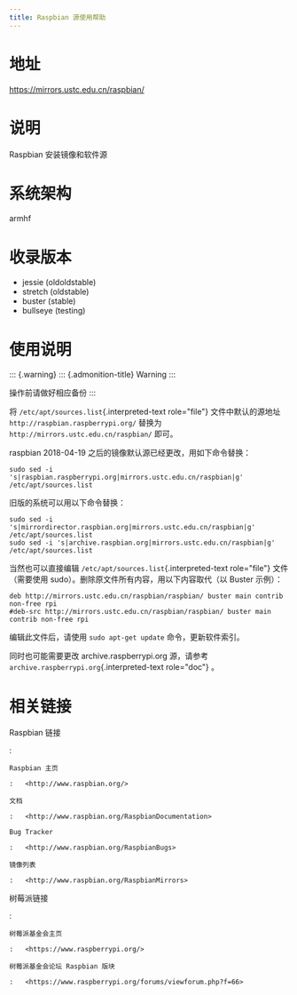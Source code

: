 ```yaml
---
title: Raspbian 源使用帮助
---
```


地址
====

<https://mirrors.ustc.edu.cn/raspbian/>

说明
====

Raspbian 安装镜像和软件源

系统架构
========

armhf

收录版本
========

-   jessie (oldoldstable)
-   stretch (oldstable)
-   buster (stable)
-   bullseye (testing)

使用说明
========

::: {.warning}
::: {.admonition-title}
Warning
:::

操作前请做好相应备份
:::

将 `/etc/apt/sources.list`{.interpreted-text role="file"}
文件中默认的源地址 `http://raspbian.raspberrypi.org/` 替换为
`http://mirrors.ustc.edu.cn/raspbian/` 即可。

raspbian 2018-04-19 之后的镜像默认源已经更改，用如下命令替换：

    sudo sed -i 's|raspbian.raspberrypi.org|mirrors.ustc.edu.cn/raspbian|g' /etc/apt/sources.list

旧版的系统可以用以下命令替换：

    sudo sed -i 's|mirrordirector.raspbian.org|mirrors.ustc.edu.cn/raspbian|g' /etc/apt/sources.list
    sudo sed -i 's|archive.raspbian.org|mirrors.ustc.edu.cn/raspbian|g' /etc/apt/sources.list

当然也可以直接编辑 `/etc/apt/sources.list`{.interpreted-text
role="file"} 文件（需要使用
sudo）。删除原文件所有内容，用以下内容取代（以 Buster 示例）：

    deb http://mirrors.ustc.edu.cn/raspbian/raspbian/ buster main contrib non-free rpi
    #deb-src http://mirrors.ustc.edu.cn/raspbian/raspbian/ buster main contrib non-free rpi

编辑此文件后，请使用 `sudo apt-get update` 命令，更新软件索引。

同时也可能需要更改 archive.raspberrypi.org 源，请参考
`archive.raspberrypi.org`{.interpreted-text role="doc"} 。

相关链接
========

Raspbian 链接

:   

    Raspbian 主页

    :   <http://www.raspbian.org/>

    文档

    :   <http://www.raspbian.org/RaspbianDocumentation>

    Bug Tracker

    :   <http://www.raspbian.org/RaspbianBugs>

    镜像列表

    :   <http://www.raspbian.org/RaspbianMirrors>

树莓派链接

:   

    树莓派基金会主页

    :   <https://www.raspberrypi.org/>

    树莓派基金会论坛 Raspbian 版块

    :   <https://www.raspberrypi.org/forums/viewforum.php?f=66>

